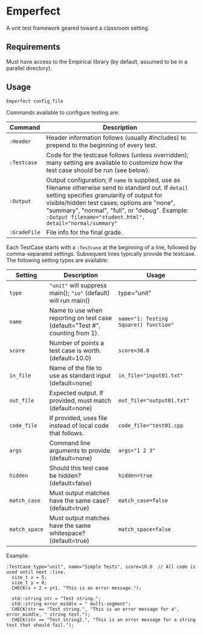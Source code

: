 # Emperfect

A unit test framework geared toward a classroom setting.

## Requirements

Must have access to the Empirical library (by default, assumed to be in a parallel directory).

## Usage

```
Emperfect config_file
```

Commands available to configure testing are:

| Command | Description |
| ------- | ----------- |
| `:Header` | Header information follows (usually #includes) to prepend to the beginning of every test. |
| `:Testcase` | Code for the testcase follows (unless overridden); many setting are available to customize how the test case should be run (see below). |
| `:Output` | Output configuration; if `name` is supplied, use as filename otherwise send to standard out.  If `detail` setting specifies granularity of output for visible/hidden test cases; options are "none", "summary", "normal", "full", or "debug".  Example: `:Output filename="student.html", detail="normal/summary"` |
| `:GradeFile` | File info for the final grade. |

Each TestCase starts with a `:Testcase` at the beginning of a line, followed by comma-separated settings.  Subsequent lines typically provide the testcase.  The following setting types are available:

| Setting | Description | Usage |
| ------- | ----------- | ----- |
| `type`  | `"unit"` will suppress main(); `"io"` (default) will run main() | type="unit" |
| `name`  | Name to use when reporting on test case (default="Test #", counting from 1).  | `name="1: Testing Square() function"` |
| `score` | Number of points a test case is worth. (default=10.0) | `score=30.0` |
| `in_file` | Name of the file to use as standard input (default=none) | `in_file="input01.txt"` |
| `out_file` | Expected output. If provided, must match (default=none) | `out_file="output01.txt"` |
| `code_file` | If provided, uses file instead of local code that follows. | `code_file="test01.cpp` |
| `args` | Command line arguments to provide. (default=none) | `args="1 2 3"` |
| `hidden` | Should this test case be hidden? (default=false) | `hidden=true` |
| `match_case` | Must output matches have the same case? (default=true) | `match_case=false` |
| `match_space` | Must output matches have the same whitespace? (default=true) | `match_space=false` |

Example:

```
:TestCase type="unit", name="Simple Tests", score=10.0  // All code is used until next :line.
  size_t x = 5;
  size_t y = 8;
  CHECK(x + 2 < y+1, "This is an error message.");

  std::string str = "Test string.";
  std::string error_middle = " multi-segment";
  CHECK(str == "Test string.", "This is an error message for a", error_middle, " string test.");
  CHECK(str == "Test string2.", "This is an error message for a string test that should fail.");
```

